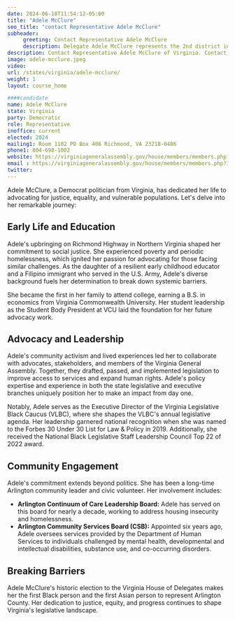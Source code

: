 ```yaml
---
date: 2024-06-18T11:54:12-05:00
title: "Adele McClure"
seo_title: "contact Representative Adele McClure"
subheader:
     greeting: Contact Representative Adele McClure
     description: Delegate Adele McClure represents the 2nd district in the Virginia House of Delegates. She assumed office on January 10, 2024. Her current term ends on January 14, 2026.
description: Contact Representative Adele McClure of Virginia. Contact information for Adele McClure includes email address, phone number, and mailing address.
image: adele-mcclure.jpeg
video:
url: /states/virginia/adele-mcclure/
weight: 1
layout: course_home

####candidate
name: Adele McClure
state: Virginia
party: Democratic
role: Representative
inoffice: current
elected: 2024
mailing1: Room 1102 PO Box 406 Richmond, VA 23218-0406
phone1: 804-698-1002
website: https://virginiageneralassembly.gov/house/members/members.php?id=H0375/
email : https://virginiageneralassembly.gov/house/members/members.php?id=H0375/
twitter: 
---
```

Adele McClure, a Democrat politician from Virginia, has dedicated her life to advocating for justice, equality, and vulnerable populations. Let's delve into her remarkable journey:

## Early Life and Education

Adele's upbringing on Richmond Highway in Northern Virginia shaped her commitment to social justice. She experienced poverty and periodic homelessness, which ignited her passion for advocating for those facing similar challenges. As the daughter of a resilient early childhood educator and a Filipino immigrant who served in the U.S. Army, Adele's diverse background fuels her determination to break down systemic barriers.

She became the first in her family to attend college, earning a B.S. in economics from Virginia Commonwealth University. Her student leadership as the Student Body President at VCU laid the foundation for her future advocacy work.

## Advocacy and Leadership

Adele's community activism and lived experiences led her to collaborate with advocates, stakeholders, and members of the Virginia General Assembly. Together, they drafted, passed, and implemented legislation to improve access to services and expand human rights. Adele's policy expertise and experience in both the state legislative and executive branches uniquely position her to make an impact from day one.

Notably, Adele serves as the Executive Director of the Virginia Legislative Black Caucus (VLBC), where she shapes the VLBC's annual legislative agenda. Her leadership garnered national recognition when she was named to the Forbes 30 Under 30 List for Law & Policy in 2019. Additionally, she received the National Black Legislative Staff Leadership Council Top 22 of 2022 award.

## Community Engagement

Adele's commitment extends beyond politics. She has been a long-time Arlington community leader and civic volunteer. Her involvement includes:

- **Arlington Continuum of Care Leadership Board:** Adele has served on this board for nearly a decade, working to address housing insecurity and homelessness.
- **Arlington Community Services Board (CSB):** Appointed six years ago, Adele oversees services provided by the Department of Human Services to individuals challenged by mental health, developmental and intellectual disabilities, substance use, and co-occurring disorders.

## Breaking Barriers

Adele McClure's historic election to the Virginia House of Delegates makes her the first Black person and the first Asian person to represent Arlington County. Her dedication to justice, equity, and progress continues to shape Virginia's legislative landscape.
